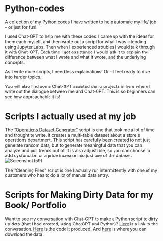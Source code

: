 # Python-codes
A collection of my Python codes I have written to help automate my life/ job - or just for fun!

I used Chat-GPT to help me with these codes. I came up with the ideas for them each myself, and then wrote out a script for what I was intending using Jupyter Labs. Then when I experienced troubles I would talk through it with Chat-GPT. Each time I got assistance I would ask it to explain the difference between what I wrote and what it wrote, and the underlying concepts. 

As I write more scripts, I need less explainations! Or - I feel ready to dive into harder topics.

You will also find some Chat-GPT assisted demo projects in here where I write out the dialogue between me and Chat-GPT. This is so beginners can see how approachable it is!


# Scripts I actually used at my job

The ["Operations Dataset Generator"](https://github.com/AnniesAnalytics/Python-codes/blob/main/Operations%20Dataset%20Generator%20Script) script is one that took me a lot of time and thought to write. It creates a multi-table dataset about a store's operations department. This script has carefully been created to not just generate random data, but to generate meaningful data that you can analyze and pull trends out of. It is also adjustable, so you can choose to add dysfunction or a price increase into just one of the dataset.
![Screenshot (59)](https://github.com/AnniesAnalytics/Python-codes/assets/99342712/7bb7051a-27e1-4881-a1fb-5a70cffe9674)



The ["Cleaning Files"](https://github.com/AnniesAnalytics/Python-codes/blob/main/Cleaning%20Files) script is one I actually run intermittently with one of my customers who has to do a lot of manual data entry.


# Scripts for Making Dirty Data for my Book/ Portfolio
Want to see my conversation with Chat-GPT to make a Python script to dirty up data (that I had created, using ChatGPT and Python)? [Here](https://chat.openai.com/share/46a41a2d-99a0-4f61-8343-1b2a233817fc) is a link to the conversation. [Here](https://github.com/AnniesAnalytics/Python-codes/blob/main/Dirty%20Ops%20Data.ipynb) is the code it produced. And [here](https://drive.google.com/drive/folders/103z4xAs9G7Z6CD7WhLKAjgUr3XoMPpnt?usp=sharing) is where you can download the data.
